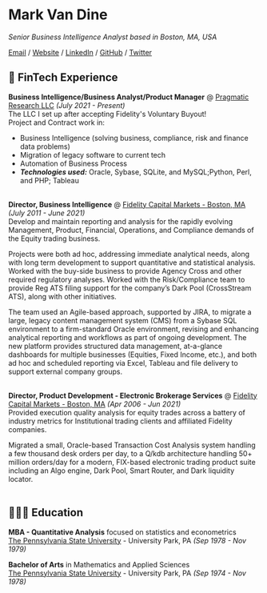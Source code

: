 # Mark Van Dine

_Senior Business Intelligence Analyst based in Boston, MA, USA_ <br>

[Email](mailto:mark.vandine@gmail.com) / [Website](https://vandinem.github.io/) / [LinkedIn](https://www.linkedin.com/in/mark-van-dine-807805/) / [GitHub](https://github.com/vandinem/) / [Twitter](https://twitter.com/vandinem/)

## 🏦 FinTech Experience

**Business Intelligence/Business Analyst/Product Manager** @ [Pragmatic Research LLC]() _(July 2021 - Present)_ <br>
The LLC I set up after accepting Fidelity's Voluntary Buyout!  
Project and Contract work in:
  - Business Intelligence (solving business, compliance, risk and finance data problems)
  - Migration of legacy software to current tech
  - Automation of Business Process
  - **_Technologies used:_** Oracle, Sybase, SQLite, and MySQL;Python, Perl, and PHP; Tableau
<br><br>

**Director, Business Intelligence** @ [Fidelity Capital Markets - Boston, MA]() _(July 2011 - June 2021)_ <br>
Develop and maintain reporting and analysis for the rapidly evolving Management, Product, Financial, Operations, and Compliance demands of the Equity trading business.

Projects were both ad hoc, addressing immediate analytical needs, along with long term development to support quantitative and statistical analysis. Worked with the buy-side business to provide Agency Cross and other required regulatory analyses. Worked with the Risk/Compliance team to provide Reg ATS filing support for the company’s Dark Pool (CrossStream ATS), along with other initiatives.

The team used an Agile-based approach, supported by JIRA, to migrate a large, legacy content management system (CMS) from a Sybase SQL environment to a firm-standard Oracle environment, revising and enhancing analytical reporting and workflows as part of ongoing development. The new platform provides structured data management, at-a-glance dashboards for multiple businesses (Equities, Fixed Income, etc.), and both ad hoc and scheduled reporting via Excel, Tableau and file delivery to support external company groups.
<br><br>

**Director, Product Development - Electronic Brokerage Services** @ [Fidelity Capital Markets - Boston, MA]() _(Apr 2006 - Jun 2021)_ <br>
Provided execution quality analysis for equity trades across a battery of industry metrics for Institutional trading clients and affiliated Fidelity companies.

Migrated a small, Oracle-based Transaction Cost Analysis system handling a few thousand desk orders per day, to a Q/kdb architecture handling 50+ million orders/day for a modern, FIX-based electronic trading product suite including an Algo engine, Dark Pool, Smart Router, and Dark liquidity locator.
<br><br>
   
## 👨🏻‍🎓 Education

**MBA - Quantitative Analysis** focused on statistics and econometrics<br>
[The Pennsylvania State University](https://www.psu.edu/) - University Park, PA _(Sep 1978 - Nov 1979)_ <br>

**Bachelor of Arts** in Mathematics and Applied Sciences<br>
[The Pennsylvania State University](https://www.psu.edu/) - University Park, PA _(Sep 1974 - Nov 1978)_ <br>

